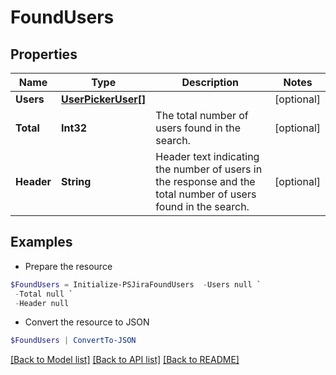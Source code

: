 # FoundUsers
## Properties

Name | Type | Description | Notes
------------ | ------------- | ------------- | -------------
**Users** | [**UserPickerUser[]**](UserPickerUser.md) |  | [optional] 
**Total** | **Int32** | The total number of users found in the search. | [optional] 
**Header** | **String** | Header text indicating the number of users in the response and the total number of users found in the search. | [optional] 

## Examples

- Prepare the resource
```powershell
$FoundUsers = Initialize-PSJiraFoundUsers  -Users null `
 -Total null `
 -Header null
```

- Convert the resource to JSON
```powershell
$FoundUsers | ConvertTo-JSON
```

[[Back to Model list]](../README.md#documentation-for-models) [[Back to API list]](../README.md#documentation-for-api-endpoints) [[Back to README]](../README.md)

